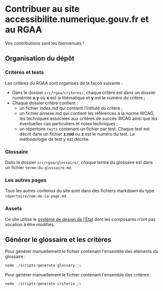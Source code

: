 # Contribuer au site accessibilite.numerique.gouv.fr et au RGAA

Vos contributions sont les bienvenues !

## Organisation du dépôt

### Critères et tests

Les critères du RGAA sont organisés de la façon suivante :

- Dans le dossier `src/rgaa/criteres/`, chaque critère est dans un dossier numéroté **x.y** où **x** est la thématique et **y** est le numéro du critère ;
- Chaque dossier critère contient :
  - un fichier index.md qui contient l’intitulé du critère ;
  - un fichier annexe.md qui contient les références à la norme WCAG, les techniques associées aux critères de succès WCAG ainsi que les éventuelles cas particuliers et notes techniques ;
  - un répertoire `tests` contenant un fichier par test. Chaque test est décrit dans un fichier **z.md** ou **z** est le numéro du test. La méthodologie de test y est décrite.

### Glossaire

Dans le dossier `src/rgaa/glossaire/`, chaque terme du glossaire est dans un fichier `terme-du-glossaire.md`.

### Les autres pages

Tous les autres contenus du site sont dans des fichiers markdown du type `répertoire/nom-de-la-page.md`.

### Assets

Ce site utilise le [système de design de l’État](https://www.systeme-de-design.gouv.fr/) dont les composants n’ont pas vocation à être modifiés.

## Générer le glossaire et les critères

Pour générer manuellement le fichier contenant l'ensemble des éléments du glossaire :

```js
node ./scripts/generate-glossary.js
```

Pour générer manuellement le fichier contenant l'ensemble des critères :

```js
node ./scripts/generate-criteria.js
```